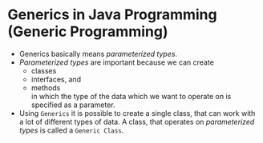 # Generics in Java Programming (Generic Programming)

- Generics basically means _parameterized types_.
- _Parameterized types_ are important because we can create
    - classes
    - interfaces, and
    - methods  
in which the type of the data which we want to operate on is 
specified as a parameter.
- Using `Generics` it is possible to create a single class, that can 
work with a lot of different types of data.
A class, that operates on _parameterized types_ is called a `Generic Class`.
